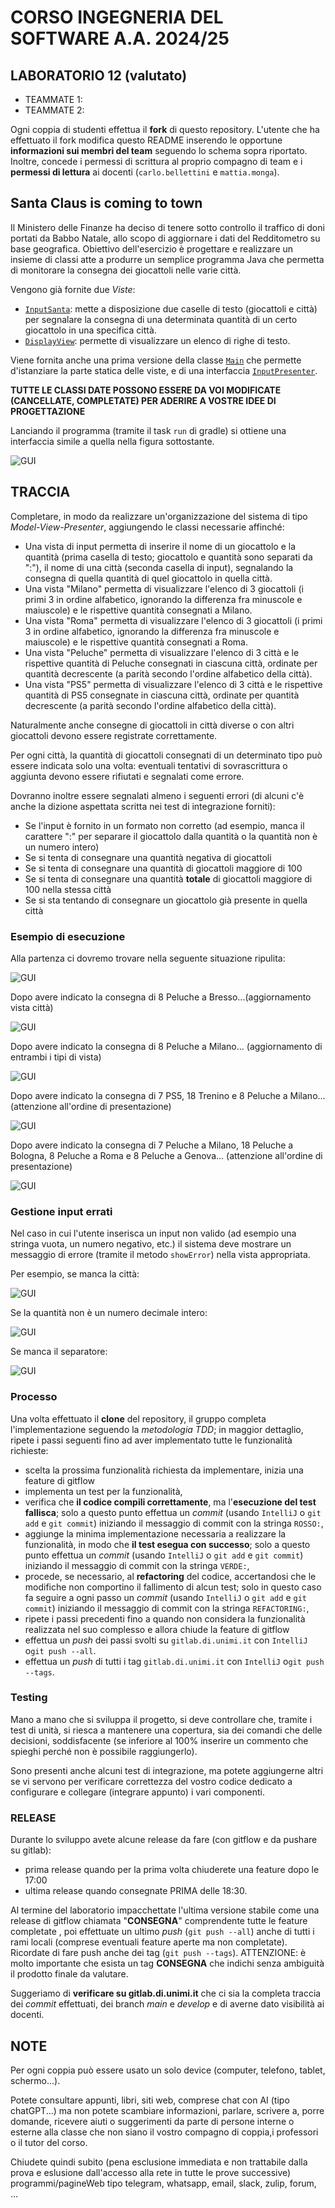 # CORSO INGEGNERIA DEL SOFTWARE A.A. 2024/25

## LABORATORIO 12 (valutato)

* TEAMMATE 1: <Cognome> <Nome> <matricola>
* TEAMMATE 2: <Cognome> <Nome> <matricola>

Ogni coppia di studenti effettua il **fork** di questo repository.
L'utente che ha effettuato il fork modifica questo README inserendo le opportune **informazioni sui
membri del team** seguendo lo schema sopra riportato.
Inoltre, concede i permessi di scrittura al proprio compagno di team e i **permessi di lettura** ai
docenti (`carlo.bellettini` e `mattia.monga`).

## Santa Claus is coming to town

Il Ministero delle Finanze ha deciso di tenere sotto controllo il traffico di
doni portati da Babbo Natale, allo scopo di aggiornare i dati del Redditometro 
su base geografica.
Obiettivo dell'esercizio è progettare e realizzare un insieme di classi atte a
produrre un semplice programma Java che permetta di monitorare la consegna dei
giocattoli nelle varie città.

Vengono già fornite due *Viste*:

- [`InputSanta`](src/main/java/it/unimi/di/sweng/lab12/view/InputSanta.java): mette a disposizione due caselle di testo
  (giocattoli e città) per segnalare la consegna di una determinata quantità di un certo giocattolo in una specifica città.
- [`DisplayView`](src/main/java/it/unimi/di/sweng/lab12/view/DisplayView.java): permette di visualizzare un elenco di righe di testo.

Viene fornita anche una prima versione della classe  [`Main`](src/main/java/it/unimi/di/sweng/lab12/Main.java) che
permette d'istanziare la parte statica delle viste, e di una
interfaccia [`InputPresenter`](src/main/java/it/unimi/di/sweng/lab12/presenter/InputPresenter.java).

**TUTTE LE CLASSI DATE POSSONO ESSERE DA VOI MODIFICATE (CANCELLATE, COMPLETATE) PER ADERIRE A VOSTRE IDEE DI
PROGETTAZIONE**

Lanciando il programma (tramite il task `run` di gradle) si ottiene una interfaccia simile a quella nella figura
sottostante.

![GUI](img_start0.png)

## TRACCIA

Completare, in modo da realizzare un'organizzazione del sistema di tipo
*Model-View-Presenter*, aggiungendo le classi necessarie affinché:

- Una vista di input permetta di inserire il nome di un giocattolo e la quantità (prima casella di testo; giocattolo e quantità sono separati da ":"), il nome di una città (seconda casella di input), segnalando la consegna
  di quella quantità di quel giocattolo in quella città.
- Una vista "Milano" permetta di visualizzare l'elenco di 3 giocattoli (i primi 3 in ordine alfabetico, ignorando la differenza fra minuscole e maiuscole) e le rispettive quantità consegnati a Milano.
- Una vista "Roma" permetta di visualizzare l'elenco di 3 giocattoli (i primi 3 in ordine alfabetico, ignorando la differenza fra minuscole e maiuscole) e le rispettive quantità consegnati a Roma.
- Una vista "Peluche" permetta di visualizzare l'elenco di 3 città e le rispettive quantità di Peluche consegnati in ciascuna città, ordinate per quantità decrescente (a parità secondo l'ordine alfabetico della città). 
- Una vista "PS5" permetta di visualizzare l'elenco di 3 città e le rispettive quantità di PS5 consegnate in ciascuna città, ordinate per quantità decrescente (a parità secondo l'ordine alfabetico della città).

Naturalmente anche consegne di giocattoli in città diverse o con altri giocattoli devono essere registrate correttamente.

Per ogni città, la quantità di giocattoli consegnati di un determinato tipo può essere indicata solo una volta:
eventuali tentativi di sovrascrittura o aggiunta devono essere rifiutati e segnalati come errore.

Dovranno inoltre essere segnalati almeno i seguenti errori (di alcuni c'è anche la dizione aspettata scritta nei test di integrazione forniti):

- Se l'input è fornito in un formato non corretto (ad esempio, manca il carattere ":" per separare il giocattolo dalla quantità o la quantità non è un numero intero)
- Se si tenta di consegnare una quantità negativa di giocattoli
- Se si tenta di consegnare una quantità di giocattoli maggiore di 100
- Se si tenta di consegnare una quantità **totale** di giocattoli maggiore di 100 nella stessa città 
- Se si sta tentando di consegnare un giocattolo già presente in quella città

### Esempio di esecuzione

Alla partenza ci dovremo trovare nella seguente situazione ripulita:

![GUI](img_testStart.png)

Dopo avere indicato la consegna di 8 Peluche a Bresso...(aggiornamento vista città)

![GUI](img_testAddPeluche.png)

Dopo avere indicato la consegna di 8 Peluche a Milano... (aggiornamento di entrambi i tipi di vista)

![GUI](img_testAddPelucheToMilano.png)

Dopo avere indicato la consegna di 7 PS5, 18 Trenino e 8 Peluche a Milano... (attenzione all'ordine di presentazione)

![GUI](img_testSortPresentationCity.png)

Dopo avere indicato la consegna di 7 Peluche a Milano, 18 Peluche a Bologna, 
8 Peluche a Roma e 8 Peluche a Genova... (attenzione all'ordine di presentazione)

![GUI](img_testSortPresentationToy.png)


### Gestione input errati

Nel caso in cui l'utente inserisca un input non valido (ad esempio una stringa vuota, un numero negativo, etc.) il sistema
deve mostrare un messaggio di errore (tramite il metodo `showError`) nella vista appropriata.

Per esempio, se manca la città:

![GUI](img_1_testAddError.png)

Se la quantità non è un numero decimale intero:

![GUI](img_2_testAddError.png)

Se manca il separatore:

![GUI](img_3_testAddError.png)


### Processo

Una volta effettuato il **clone** del repository, il gruppo completa l'implementazione seguendo la *metodologia TDD*;
in maggior dettaglio, ripete i passi seguenti fino ad aver implementato tutte le funzionalità richieste:

* scelta la prossima funzionalità richiesta da implementare, inizia una feature di gitflow
* implementa un test per la funzionalità,
* verifica che **il codice compili correttamente**, ma l'**esecuzione del test fallisca**; solo a questo punto effettua
  un *commit*
  (usando `IntelliJ` o `git add` e `git commit`) iniziando il messaggio di commit con la stringa `ROSSO:`,
* aggiunge la minima implementazione necessaria a realizzare la funzionalità, in modo che **il test esegua con
  successo**; solo a questo punto
  effettua un *commit* (usando `IntelliJ` o `git add` e `git commit`) iniziando il messaggio di commit con la
  stringa `VERDE:`,
* procede, se necessario, al **refactoring** del codice, accertandosi che le modifiche non
  comportino il fallimento di alcun test; solo in questo caso fa seguire a ogni
  passo un *commit* (usando `IntelliJ` o `git add` e `git commit`)
  iniziando il messaggio di commit con la stringa `REFACTORING:`,
* ripete i passi precedenti fino a quando non considera la funzionalità realizzata nel suo complesso e allora chiude la
  feature di gitflow
* effettua un *push* dei passi svolti su `gitlab.di.unimi.it` con `IntelliJ` o`git push --all`.
* effettua un *push* di tutti i tag `gitlab.di.unimi.it` con `IntelliJ` o`git push --tags`.

### Testing

Mano a mano che si sviluppa il progetto, si deve controllare che, tramite i test di unità, si riesca a mantenere una 
copertura, sia dei comandi che delle decisioni, soddisfacente (se inferiore al 100% inserire un commento che spieghi 
perché non è possibile raggiungerlo).

Sono presenti anche alcuni test di integrazione, ma potete aggiungerne altri  se vi servono per 
verificare correttezza del vostro codice dedicato a configurare e collegare (integrare appunto) i vari componenti.

### RELEASE

Durante lo sviluppo avete alcune release da fare (con gitflow e da pushare su gitlab):

- prima release quando per la prima volta chiuderete una feature dopo le 17:00
- ultima release quando consegnate PRIMA delle 18:30.

Al termine del laboratorio impacchettate l'ultima versione stabile come una
release di gitflow chiamata "**CONSEGNA**" comprendente tutte le feature completate ,
poi effettuate un ultimo *push* (`git push --all`) anche di tutti i rami locali (comprese eventuali
feature aperte ma non completate). Ricordate di fare push anche dei tag (`git
push --tags`). ATTENZIONE: è molto importante che esista un tag **CONSEGNA** che
indichi senza ambiguità il prodotto finale da valutare.

Suggeriamo di **verificare su gitlab.di.unimi.it** che ci sia la
completa traccia dei *commit* effettuati, dei branch *main* e *develop* e di averne dato visibilità ai docenti.


## NOTE

Per ogni coppia può essere usato un solo device (computer, telefono, tablet, schermo...).

Potete consultare appunti, libri, siti web, comprese chat con AI (tipo chatGPT...) ma non potete scambiare informazioni,
parlare, scrivere a, porre domande, ricevere aiuti o suggerimenti da parte di persone interne o esterne alla classe che 
non siano il vostro compagno di coppia,i professori o il tutor del corso.

Chiudete quindi subito (pena esclusione immediata e non trattabile dalla prova e eslusione dall'accesso alla rete in 
tutte le prove successive) programmi/pagineWeb tipo telegram, whatsapp, email, slack, zulip, forum, ...
